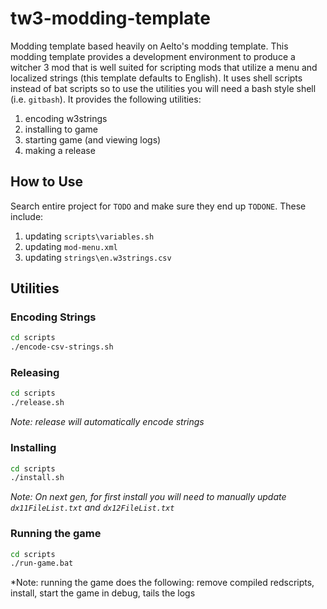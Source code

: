 # tw3-modding-template

Modding template based heavily on Aelto's modding template. This modding template provides a development environment to produce a witcher 3 mod that is well 
suited for scripting mods that utilize a menu and localized strings (this template defaults to English). It uses shell scripts instead of bat scripts so to use
the utilities you will need a bash style shell (i.e. `gitbash`). It provides the following utilities:

  1.  encoding w3strings
  2.  installing to game
  3.  starting game (and viewing logs)
  4.  making a release
  
## How to Use

Search entire project for `TODO` and make sure they end up `TODONE`. These include:

  1.  updating `scripts\variables.sh`
  2.  updating `mod-menu.xml`
  3.  updating `strings\en.w3strings.csv`
  
## Utilities

### Encoding Strings

```sh
cd scripts
./encode-csv-strings.sh
```

### Releasing

```sh
cd scripts
./release.sh
```

*Note: release will automatically encode strings*

### Installing

```sh
cd scripts
./install.sh
```

*Note: On next gen, for first install you will need to manually update `dx11FileList.txt` and `dx12FileList.txt`*

### Running the game

```sh
cd scripts
./run-game.bat
```

*Note: running the game does the following: remove compiled redscripts, install, start the game in debug, tails the logs
